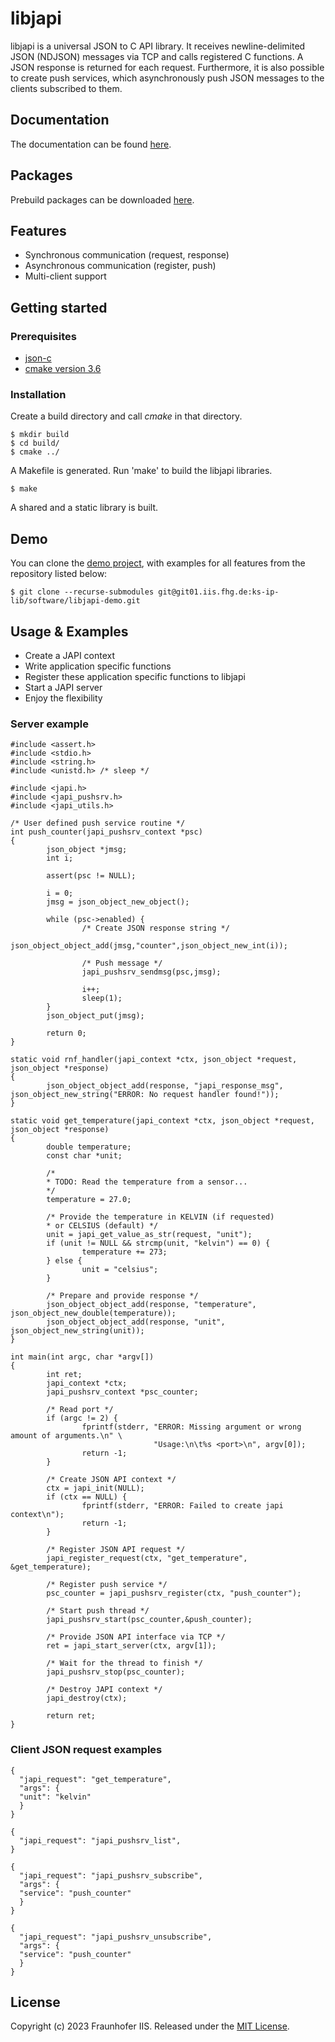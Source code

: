# libjapi

libjapi is a universal JSON to C API library. It receives newline-delimited
JSON (NDJSON) messages via TCP and calls registered C functions. A JSON
response is returned for each request. Furthermore, it is also possible to
create push services, which asynchronously push JSON messages to the clients
subscribed to them.

## Documentation
The documentation can be found [here](http://ks-ip-lib.git01.iis.fhg.de/software/libjapi/doc/html/index.html).

## Packages
Prebuild packages can be downloaded [here](http://ks-ip-lib.git01.iis.fhg.de/software/libjapi/repo/index.html).

## Features
* Synchronous communication (request, response)
* Asynchronous communication (register, push)
* Multi-client support

## Getting started

### Prerequisites
* [json-c](https://github.com/json-c/json-c)
* [cmake version 3.6](https://cmake.org/)

### Installation
Create a build directory and call *cmake* in that directory.

    $ mkdir build
    $ cd build/
    $ cmake ../

A Makefile is generated. Run 'make' to build the libjapi libraries.

    $ make

A shared and a static library is built.

## Demo
You can clone the [demo project](https://git01.iis.fhg.de/ks-ip-lib/software/libjapi-demo), with examples for all features from the repository listed below:

    $ git clone --recurse-submodules git@git01.iis.fhg.de:ks-ip-lib/software/libjapi-demo.git

## Usage & Examples
* Create a JAPI context
* Write application specific functions
* Register these application specific functions to libjapi
* Start a JAPI server
* Enjoy the flexibility

### Server example

    #include <assert.h>
    #include <stdio.h>
    #include <string.h>
    #include <unistd.h> /* sleep */

    #include <japi.h>
    #include <japi_pushsrv.h>
    #include <japi_utils.h>

    /* User defined push service routine */
    int push_counter(japi_pushsrv_context *psc)
    {
            json_object *jmsg;
            int i;

            assert(psc != NULL);

            i = 0;
            jmsg = json_object_new_object();

            while (psc->enabled) {
                    /* Create JSON response string */
                    json_object_object_add(jmsg,"counter",json_object_new_int(i));

                    /* Push message */
                    japi_pushsrv_sendmsg(psc,jmsg);

                    i++;
                    sleep(1);
            }
            json_object_put(jmsg);

            return 0;
    }

    static void rnf_handler(japi_context *ctx, json_object *request, json_object *response)
    {
            json_object_object_add(response, "japi_response_msg", json_object_new_string("ERROR: No request handler found!"));
    }

    static void get_temperature(japi_context *ctx, json_object *request, json_object *response)
    {
            double temperature;
            const char *unit;

            /*
            * TODO: Read the temperature from a sensor...
            */
            temperature = 27.0;

            /* Provide the temperature in KELVIN (if requested)
            * or CELSIUS (default) */
            unit = japi_get_value_as_str(request, "unit");
            if (unit != NULL && strcmp(unit, "kelvin") == 0) {
                    temperature += 273;
            } else {
                    unit = "celsius";
            }

            /* Prepare and provide response */
            json_object_object_add(response, "temperature", json_object_new_double(temperature));
            json_object_object_add(response, "unit", json_object_new_string(unit));
    }

    int main(int argc, char *argv[])
    {
            int ret;
            japi_context *ctx;
            japi_pushsrv_context *psc_counter;

            /* Read port */
            if (argc != 2) {
                    fprintf(stderr, "ERROR: Missing argument or wrong amount of arguments.\n" \
                                    "Usage:\n\t%s <port>\n", argv[0]);
                    return -1;
            }

            /* Create JSON API context */
            ctx = japi_init(NULL);
            if (ctx == NULL) {
                    fprintf(stderr, "ERROR: Failed to create japi context\n");
                    return -1;
            }

            /* Register JSON API request */
            japi_register_request(ctx, "get_temperature", &get_temperature);

            /* Register push service */
            psc_counter = japi_pushsrv_register(ctx, "push_counter");

            /* Start push thread */
            japi_pushsrv_start(psc_counter,&push_counter);

            /* Provide JSON API interface via TCP */
            ret = japi_start_server(ctx, argv[1]);

            /* Wait for the thread to finish */
            japi_pushsrv_stop(psc_counter);

            /* Destroy JAPI context */
            japi_destroy(ctx);

            return ret;
    }

### Client JSON request examples

    {
      "japi_request": "get_temperature",
      "args": {
      "unit": "kelvin"
      }
    }

    {
      "japi_request": "japi_pushsrv_list",
    }

    {
      "japi_request": "japi_pushsrv_subscribe",
      "args": {
      "service": "push_counter"
      }
    }

    {
      "japi_request": "japi_pushsrv_unsubscribe",
      "args": {
      "service": "push_counter"
      }
    }

## License

Copyright (c) 2023 Fraunhofer IIS. Released under the [MIT License](COPYING).
